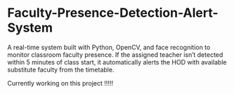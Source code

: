 # Faculty-Presence-Detection-Alert-System
A real-time system built with Python, OpenCV, and face recognition to monitor classroom faculty presence. If the assigned teacher isn’t detected within 5 minutes of class start, it automatically alerts the HOD with available substitute faculty from the timetable.

Currently working on this project !!!!!
